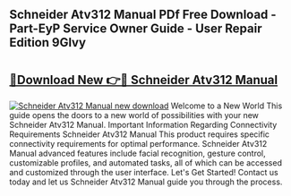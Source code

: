 ## Schneider Atv312 Manual PDf Free Download - Part-EyP Service Owner Guide - User Repair Edition 9Glvy

# <h2><a href="http://cf18985.oget.top/?id=Schneider+Atv312+Manual">🔗Download New 👉🔴 Schneider Atv312 Manual</a></h2>

[![Schneider Atv312 Manual new download](https://i.imgur.com/5g1atiW.png)](http://cf18985.oget.top/?id=Schneider+Atv312+Manual)
Welcome to a New World This guide opens the doors to a new world of possibilities with your new Schneider Atv312 Manual. Important Information Regarding Connectivity Requirements Schneider Atv312 Manual This product requires specific connectivity requirements for optimal performance. Schneider Atv312 Manual advanced features include facial recognition, gesture control, customizable profiles, and automated tasks, all of which can be accessed and customized through the user interface. Let's Get Started! Contact us today and let us Schneider Atv312 Manual guide you through the process.
